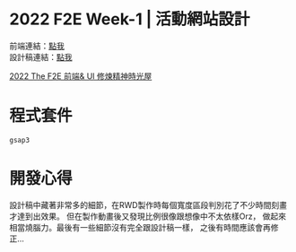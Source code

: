 # 2022 F2E Week-1 | 活動網站設計

前端連結：[點我](https://github.com/3q-cindy/F2E_week) <br>
設計稿連結：[點我](https://www.figma.com/file/M2aMcZsEIKBbRdLkj7fCAd/F2E-%2F-W1%3A-%E6%B4%BB%E5%8B%95%E7%B6%B2%E7%AB%99%E8%A8%AD%E8%A8%88?node-id=90%3A702)

[2022 The F2E 前端& UI 修煉精神時光屋](https://2022.thef2e.com/) 

# 程式套件
`gsap3`

# 開發心得

設計稿中藏著非常多的細節，在RWD製作時每個寬度區段判別花了不少時間刻畫才達到出效果。
但在製作動畫後又發現比例很像跟想像中不太依樣Orz，
做起來相當燒腦力。最後有一些細節沒有完全跟設計稿一樣，
之後有時間應該會再修正...
